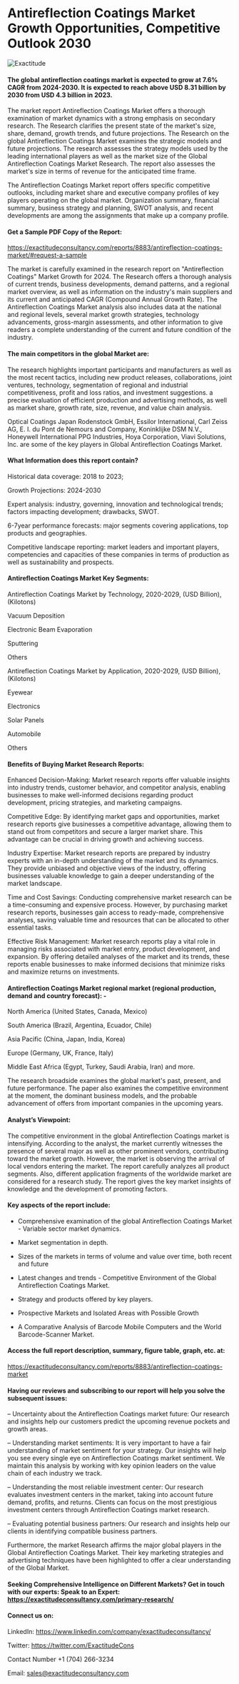 # Antireflection Coatings Market Growth Opportunities, Competitive Outlook 2030

![Exactitude](https://github.com/Snehal0508/Chemical-materials/assets/161628617/56b716f9-7e9f-4bfd-8e05-bcecada85bf9)

#### The global antireflection coatings market is expected to grow at 7.6% CAGR from 2024-2030. It is expected to reach above USD 8.31 billion by 2030 from USD 4.3 billion in 2023.

The market report Antireflection Coatings Market offers a thorough examination of market dynamics with a strong emphasis on secondary research. The Research clarifies the present state of the market's size, share, demand, growth trends, and future projections. The Research on the global Antireflection Coatings Market examines the strategic models and future projections. The research assesses the strategy models used by the leading international players as well as the market size of the Global Antireflection Coatings Market Research. The report also assesses the market's size in terms of revenue for the anticipated time frame.

The Antireflection Coatings Market report offers specific competitive outlooks, including market share and executive company profiles of key players operating on the global market. Organization summary, financial summary, business strategy and planning, SWOT analysis, and recent developments are among the assignments that make up a company profile.

#### Get a Sample PDF Copy of the Report:

https://exactitudeconsultancy.com/reports/8883/antireflection-coatings-market/#request-a-sample

The market is carefully examined in the research report on "Antireflection Coatings" Market Growth for 2024. The Research offers a thorough analysis of current trends, business developments, demand patterns, and a regional market overview, as well as information on the industry's main suppliers and its current and anticipated CAGR (Compound Annual Growth Rate). The Antireflection Coatings Market analysis also includes data at the national and regional levels, several market growth strategies, technology advancements, gross-margin assessments, and other information to give readers a complete understanding of the current and future condition of the industry.

#### The main competitors in the global Market are:

The research highlights important participants and manufacturers as well as the most recent tactics, including new product releases, collaborations, joint ventures, technology, segmentation of regional and industrial competitiveness, profit and loss ratios, and investment suggestions. a precise evaluation of efficient production and advertising methods, as well as market share, growth rate, size, revenue, and value chain analysis.

Optical Coatings Japan Rodenstock GmbH, Essilor International, Carl Zeiss AG, E. I. du Pont de Nemours and Company, Koninklijke DSM N.V., Honeywell International PPG Industries, Hoya Corporation, Viavi Solutions, Inc. are some of the key players in Global Antireflection Coatings Market.

#### What Information does this report contain? 

Historical data coverage: 2018 to 2023;

Growth Projections: 2024-2030

Expert analysis: industry, governing, innovation and technological trends; factors impacting development; drawbacks, SWOT. 

6-7year performance forecasts: major segments covering applications, top products and geographies. 

Competitive landscape reporting: market leaders and important players, competencies and capacities of these companies in terms of production as well as sustainability and prospects.

#### Antireflection Coatings Market Key Segments:

Antireflection Coatings Market by Technology, 2020-2029, (USD Billion), (Kilotons)

Vacuum Deposition

Electronic Beam Evaporation

Sputtering

Others

Antireflection Coatings Market by Application, 2020-2029, (USD Billion), (Kilotons)

Eyewear

Electronics

Solar Panels

Automobile

Others

#### Benefits of Buying Market Research Reports:

Enhanced Decision-Making: Market research reports offer valuable insights into industry trends, customer behavior, and competitor analysis, enabling businesses to make well-informed decisions regarding product development, pricing strategies, and marketing campaigns.

Competitive Edge: By identifying market gaps and opportunities, market research reports give businesses a competitive advantage, allowing them to stand out from competitors and secure a larger market share. This advantage can be crucial in driving growth and achieving success.

Industry Expertise: Market research reports are prepared by industry experts with an in-depth understanding of the market and its dynamics. They provide unbiased and objective views of the industry, offering businesses valuable knowledge to gain a deeper understanding of the market landscape.

Time and Cost Savings: Conducting comprehensive market research can be a time-consuming and expensive process. However, by purchasing market research reports, businesses gain access to ready-made, comprehensive analyses, saving valuable time and resources that can be allocated to other essential tasks.

Effective Risk Management: Market research reports play a vital role in managing risks associated with market entry, product development, and expansion. By offering detailed analyses of the market and its trends, these reports enable businesses to make informed decisions that minimize risks and maximize returns on investments.

#### Antireflection Coatings Market regional market (regional production, demand and country forecast): -

North America (United States, Canada, Mexico)

South America (Brazil, Argentina, Ecuador, Chile)

Asia Pacific (China, Japan, India, Korea)

Europe (Germany, UK, France, Italy)

Middle East Africa (Egypt, Turkey, Saudi Arabia, Iran) and more.

The research broadside examines the global market's past, present, and future performance. The paper also examines the competitive environment at the moment, the dominant business models, and the probable advancement of offers from important companies in the upcoming years.

#### Analyst’s Viewpoint:

The competitive environment in the global Antireflection Coatings market is intensifying. According to the analyst, the market currently witnesses the presence of several major as well as other prominent vendors, contributing toward the market growth. However, the market is observing the arrival of local vendors entering the market. The report carefully analyzes all product segments. Also, different application fragments of the worldwide market are considered for a research study. The report gives the key market insights of knowledge and the development of promoting factors.

#### Key aspects of the report include:

- Comprehensive examination of the global Antireflection Coatings Market - Variable sector market dynamics.

- Market segmentation in depth.

- Sizes of the markets in terms of volume and value over time, both recent and future

- Latest changes and trends - Competitive Environment of the Global Antireflection Coatings Market.

- Strategy and products offered by key players.

- Prospective Markets and Isolated Areas with Possible Growth

- A Comparative Analysis of Barcode Mobile Computers and the World Barcode-Scanner Market.

#### Access the full report description, summary, figure table, graph, etc. at:

https://exactitudeconsultancy.com/reports/8883/antireflection-coatings-market

#### Having our reviews and subscribing to our report will help you solve the subsequent issues:

– Uncertainty about the Antireflection Coatings market future: Our research and insights help our customers predict the upcoming revenue pockets and growth areas.

– Understanding market sentiments: It is very important to have a fair understanding of market sentiment for your strategy. Our insights will help you see every single eye on Antireflection Coatings market sentiment. We maintain this analysis by working with key opinion leaders on the value chain of each industry we track.

– Understanding the most reliable investment center: Our research evaluates investment centers in the market, taking into account future demand, profits, and returns. Clients can focus on the most prestigious investment centers through Antireflection Coatings market research.

– Evaluating potential business partners: Our research and insights help our clients in identifying compatible business partners.

Furthermore, the market Research affirms the major global players in the Global Antireflection Coatings Market. Their key marketing strategies and advertising techniques have been highlighted to offer a clear understanding of the Global Market.

#### Seeking Comprehensive Intelligence on Different Markets? Get in touch with our experts: Speak to an Expert: https://exactitudeconsultancy.com/primary-research/

#### Connect us on:

LinkedIn: https://www.linkedin.com/company/exactitudeconsultancy/

Twitter: https://twitter.com/ExactitudeCons

Contact Number +1 (704) 266-3234

Email: sales@exactitudeconsultancy.com
